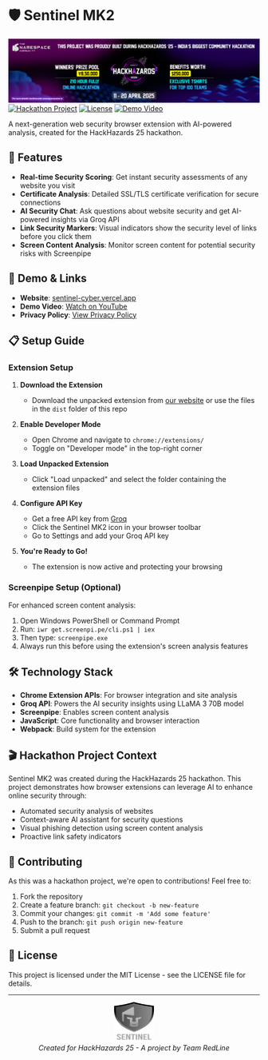 # 🛡️ Sentinel MK2
![github-submission-banner](site/images/hackhazards-banner.png)
[![Hackathon Project](https://img.shields.io/badge/Hackathon-HackHazards%2025-blueviolet)](https://sentinel-cyber.vercel.app)
[![License](https://img.shields.io/badge/License-MIT-blue.svg)](LICENSE)
[![Demo Video](https://img.shields.io/badge/Demo-YouTube-red)](https://youtu.be/U0GpWONDVRU)

A next-generation web security browser extension with AI-powered analysis, created for the HackHazards 25 hackathon.

## 🌟 Features

- **Real-time Security Scoring**: Get instant security assessments of any website you visit
- **Certificate Analysis**: Detailed SSL/TLS certificate verification for secure connections
- **AI Security Chat**: Ask questions about website security and get AI-powered insights via Groq API
- **Link Security Markers**: Visual indicators show the security level of links before you click them
- **Screen Content Analysis**: Monitor screen content for potential security risks with Screenpipe

## 🚀 Demo & Links

- **Website**: [sentinel-cyber.vercel.app](https://sentinel-cyber.vercel.app)
- **Demo Video**: [Watch on YouTube](https://youtu.be/U0GpWONDVRU)
- **Privacy Policy**: [View Privacy Policy](https://sentinel-cyber.vercel.app/privacy.html)

## 📋 Setup Guide

### Extension Setup

1. **Download the Extension**
   - Download the unpacked extension from [our website](https://sentinel-cyber.vercel.app/download.html) or use the files in the `dist` folder of this repo

2. **Enable Developer Mode**
   - Open Chrome and navigate to `chrome://extensions/` 
   - Toggle on "Developer mode" in the top-right corner

3. **Load Unpacked Extension**
   - Click "Load unpacked" and select the folder containing the extension files

4. **Configure API Key**
   - Get a free API key from [Groq](https://console.groq.com/)
   - Click the Sentinel MK2 icon in your browser toolbar
   - Go to Settings and add your Groq API key

5. **You're Ready to Go!**
   - The extension is now active and protecting your browsing

### Screenpipe Setup (Optional)

For enhanced screen content analysis:

1. Open Windows PowerShell or Command Prompt
2. Run: `iwr get.screenpi.pe/cli.ps1 | iex`
3. Then type: `screenpipe.exe`
4. Always run this before using the extension's screen analysis features

## 🛠️ Technology Stack

- **Chrome Extension APIs**: For browser integration and site analysis
- **Groq API**: Powers the AI security insights using LLaMA 3 70B model
- **Screenpipe**: Enables screen content analysis
- **JavaScript**: Core functionality and browser interaction
- **Webpack**: Build system for the extension

## 🎬 Hackathon Project Context

Sentinel MK2 was created during the HackHazards 25 hackathon. This project demonstrates how browser extensions can leverage AI to enhance online security through:

- Automated security analysis of websites
- Context-aware AI assistant for security questions
- Visual phishing detection using screen content analysis
- Proactive link safety indicators

## 📝 Contributing

As this was a hackathon project, we're open to contributions! Feel free to:

1. Fork the repository
2. Create a feature branch: `git checkout -b new-feature`
3. Commit your changes: `git commit -m 'Add some feature'`
4. Push to the branch: `git push origin new-feature`
5. Submit a pull request

## 📄 License

This project is licensed under the MIT License - see the LICENSE file for details.

---

<p align="center">
  <a href="https://sentinel-cyber.vercel.app">
    <img src="site/images/sentinel-logo.png" alt="Sentinel Logo" width="80" height="80">
  </a>
  <br>
  <i>Created for HackHazards 25 - A project by Team RedLine</i>
</p>
